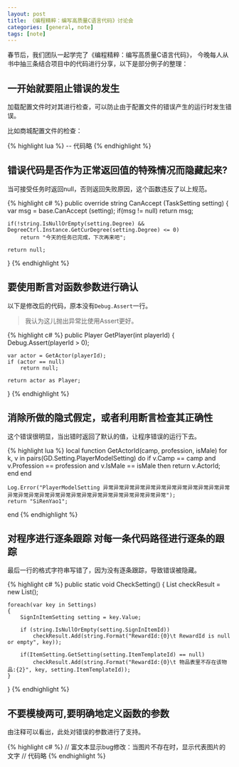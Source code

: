 ```yaml
---
layout: post
title: 《编程精粹：编写高质量C语言代码》讨论会
categories: [general, note]
tags: [note]
---
```


春节后，我们团队一起学完了《编程精粹：编写高质量C语言代码》，
今晚每人从书中抽三条结合项目中的代码进行分享，以下是部分例子的整理：

## 一开始就要阻止错误的发生
加载配置文件时对其进行检查，可以防止由于配置文件的错误产生的运行时发生错误。

比如商城配置文件的检查：

{% highlight lua %}
-- 代码略
{% endhighlight %}    

## 错误代码是否作为正常返回值的特殊情况而隐藏起来?
当可接受任务时返回null，否则返回失败原因，这个函数违反了以上规范。

{% highlight c# %}
public override string CanAccept (TaskSetting setting)
{
    var msg = base.CanAccept (setting);
    if(msg != null)
        return msg;
    
    if(!string.IsNullOrEmpty(setting.Degree) && DegreeCtrl.Instance.GetCurDegree(setting.Degree) <= 0)
        return "今天的任务已完成，下次再来吧";
    
    return null;
}
{% endhighlight %}

## 要使用断言对函数参数进行确认
以下是修改后的代码，原本没有`Debug.Assert`一行。

> 我认为这儿抛出异常比使用Assert更好。

{% highlight c# %}
public Player GetPlayer(int playerId)
{
    Debug.Assert(playerId > 0);

    var actor = GetActor(playerId);
    if (actor == null)
        return null;

    return actor as Player;
}
{% endhighlight %}        

## 消除所做的隐式假定，或者利用断言检查其正确性
这个错误很明显，当出错时返回了默认的值，让程序错误的运行下去。

{% highlight lua %}
local function GetActorId(camp, profession, isMale)
    for k, v in pairs(GD.Setting.PlayerModelSetting) do
        if v.Camp == camp and v.Profession == profession and v.IsMale == isMale then
            return v.ActorId;
        end
    end

    Log.Error("PlayerModelSetting 异常异常异常异常异常异常异常异常异常异常异常异常异常异常异常异常异常异常异常异常异常异常异常异常异常异常异常");
    return "SiRenYao1";
end
{% endhighlight %}

## 对程序进行逐条跟踪 对每一条代码路径进行逐条的跟踪
最后一行的格式字符串写错了，因为没有逐条跟踪，导致错误被隐藏。

{% highlight c# %}
public static void CheckSetting()
{
    List<string> checkResult = new List<string>();
    
    foreach(var key in Settings)
    {
        SignInItemSetting setting = key.Value;
        
        if (string.IsNullOrEmpty(setting.SignInItemId))
            checkResult.Add(string.Format("RewardId:{0}\t RewardId is null or empty", key));

        if(ItemSetting.GetSetting(setting.ItemTemplateId) == null)
            checkResult.Add(string.Format("RewardId:{0}\t 物品表里不存在该物品:{2}", key, setting.ItemTemplateId));
    }
}
{% endhighlight %}

## 不要模棱两可,要明确地定义函数的参数
由注释可以看出，此处对错误的参数进行了支持。

{% highlight c# %}
// 富文本显示bug修改：当图片不存在时，显示代表图片的文字
// 代码略
{% endhighlight %}

    